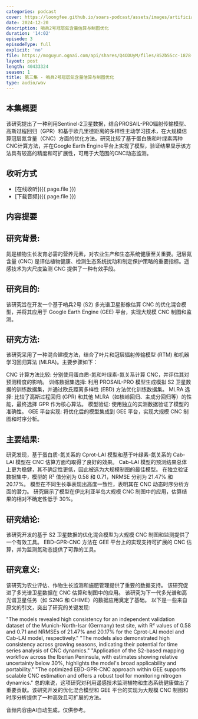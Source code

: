```yaml
---
categories: podcast
cover: https://loongfee.github.io/soars-podcast/assets/images/artificial-intelligence.png
date: 2024-12-20
description: 哨兵2号冠层氮含量估算与制图优化
duration: '14:02'
episode: 3
episodeType: full
explicit: 'no'
file: https://moguyun.ognai.com/api/shares/Q4ODUyM/files/852b55cc-1878-421c-8ebc-aeaa6075b168
layout: post
length: 40433324
season: 1
title: 第三集 - 哨兵2号冠层氮含量估算与制图优化
type: audio/wav
---
```


## 本集概要

该研究提出了一种利用Sentinel-2卫星数据，结合PROSAIL-PRO辐射传输模型、高斯过程回归（GPR）和基于欧几里德距离的多样性主动学习技术，在大规模估算冠层氮含量（CNC）方面的优化方法。研究比较了基于蛋白质和叶绿素两种CNC计算方法，并在Google Earth Engine平台上实现了模型，验证结果显示该方法具有较高的精度和可扩展性，可用于大范围的CNC动态监测。

## 收听方式

- [在线收听]({{ page.file }})
- [下载音频]({{ page.file }})

## 内容提要

## 研究背景:

氮是植物生长发育必需的营养元素，对农业生产和生态系统健康至关重要。冠层氮含量 (CNC) 是评估植物健康、检测生态系统扰动和制定保护策略的重要指标。遥感技术为大尺度监测 CNC 提供了一种有效手段。

## 研究目的:

该研究旨在开发一个基于哨兵2号 (S2) 多光谱卫星影像估算 CNC 的优化混合模型，并将其应用于 Google Earth Engine (GEE) 平台，实现大规模 CNC 制图和监测。

## 研究方法:

该研究采用了一种混合建模方法，结合了叶片和冠层辐射传输模型 (RTM) 和机器学习回归算法 (MLRA)。主要步骤如下：

CNC 计算方法比较: 分别使用蛋白质-氮和叶绿素-氮关系计算 CNC，并评估其对预测精度的影响。
训练数据集选择: 利用 PROSAIL-PRO 模型生成模拟 S2 卫星数据的训练数据集，并通过欧氏距离多样性 (EBD) 方法优化训练数据集。
MLRA 选择: 比较了高斯过程回归 (GPR) 和其他 MLRA（如核岭回归、主成分回归等）的性能，最终选择 GPR 作为核心算法。
模型验证: 使用独立的实测数据验证了模型的准确性。
GEE 平台实现: 将优化后的模型集成到 GEE 平台，实现大规模 CNC 制图和时序分析。

## 主要结果:

研究发现，基于蛋白质-氮关系的 Cprot-LAI 模型和基于叶绿素-氮关系的 Cab-LAI 模型在 CNC 估算方面均取得了良好的效果。
Cab-LAI 模型的预测结果总体上更为稳健，其不确定性更低，因此被选为大规模制图的最佳模型。
在独立验证数据集中，模型的 R² 值分别为 0.58 和 0.71，NRMSE 分别为 21.47% 和 20.17%。
模型在不同生长季表现出高度一致性，表明其在 CNC 动态时序分析方面的潜力。
研究展示了模型在伊比利亚半岛大规模 CNC 制图中的应用，估算结果的相对不确定性低于 30%。

## 研究结论:

该研究开发的基于 S2 卫星数据的优化混合模型为大规模 CNC 制图和监测提供了一个有效工具。
EBD-GPR-CNC 方法在 GEE 平台上的实现支持可扩展的 CNC 估算，并为监测氮动态提供了可靠的工具。

## 研究意义:

该研究为农业评估、作物生长监测和施肥管理提供了重要的数据支持。
该研究促进了多光谱卫星数据在 CNC 估算和制图中的应用。
该研究为下一代多光谱和高光谱卫星任务（如 S2NG 和 CHIME）的数据应用奠定了基础。
以下是一些来自原文的引文，突出了研究的关键发现:

"The models revealed high consistency for an independent validation dataset of the Munich-North-Isar (Germany) test site, with R² values of 0.58 and 0.71 and NRMSEs of 21.47% and 20.17% for the Cprot-LAI model and Cab-LAI model, respectively."
"The models also demonstrated high consistency across growing seasons, indicating their potential for time series analysis of CNC dynamics."
"Application of the S2-based mapping workflow across the Iberian Peninsula, with estimates showing relative uncertainty below 30%, highlights the model's broad applicability and portability."
"The optimized EBD-GPR-CNC approach within GEE supports scalable CNC estimation and offers a robust tool for monitoring nitrogen dynamics."
总的来说，这项研究对利用遥感技术监测植物和生态系统健康做出了重要贡献。该研究开发的优化混合模型和 GEE 平台的实现为大规模 CNC 制图和时序分析提供了一种高效且可扩展的方法。


音频内容由AI自动生成，仅供参考。